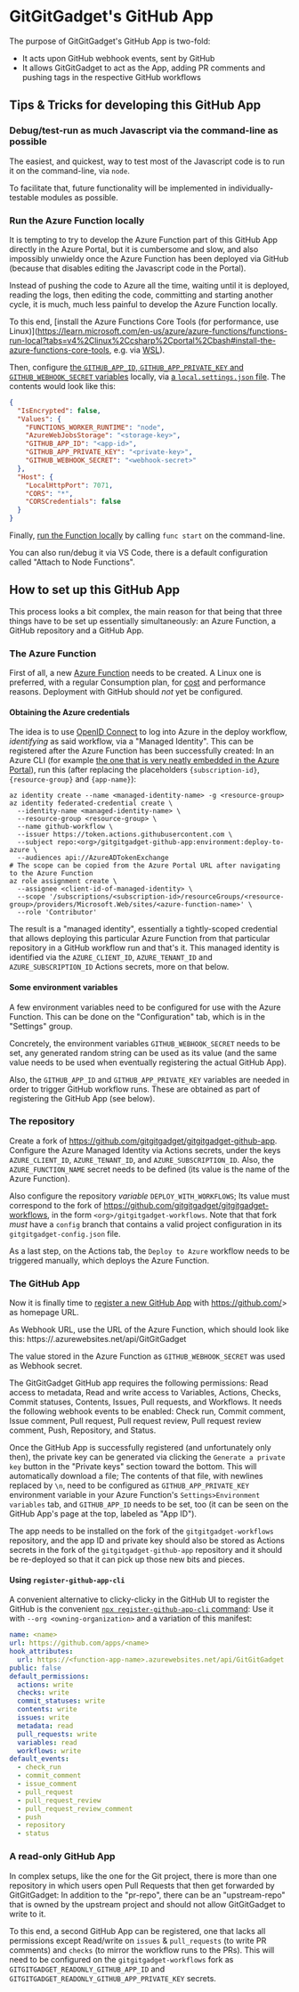 # GitGitGadget's GitHub App

The purpose of GitGitGadget's GitHub App is two-fold:

- It acts upon GitHub webhook events, sent by GitHub
- It allows GitGitGadget to act as the App, adding PR comments and pushing tags in the respective GitHub workflows

## Tips & Tricks for developing this GitHub App

### Debug/test-run as much Javascript via the command-line as possible

The easiest, and quickest, way to test most of the Javascript code is to run it on the command-line, via `node`.

To facilitate that, future functionality will be implemented in individually-testable modules as possible.

### Run the Azure Function locally

It is tempting to try to develop the Azure Function part of this GitHub App directly in the Azure Portal, but it is cumbersome and slow, and also impossibly unwieldy once the Azure Function has been deployed via GitHub (because that disables editing the Javascript code in the Portal).

Instead of pushing the code to Azure all the time, waiting until it is deployed, reading the logs, then editing the code, committing and starting another cycle, it is much, much less painful to develop the Azure Function locally.

To this end, [install the Azure Functions Core Tools (for performance, use Linux)](https://learn.microsoft.com/en-us/azure/azure-functions/functions-run-local?tabs=v4%2Clinux%2Ccsharp%2Cportal%2Cbash#install-the-azure-functions-core-tools, e.g. via [WSL](https://learn.microsoft.com/en-us/windows/wsl/)).

Then, configure [the `GITHUB_APP_ID`, `GITHUB_APP_PRIVATE_KEY` and `GITHUB_WEBHOOK_SECRET` variables](#some-environment-variables) locally, via [a `local.settings.json` file](https://learn.microsoft.com/en-us/azure/azure-functions/functions-develop-local#local-settings-file). The contents would look like this:

```json
{
  "IsEncrypted": false,
  "Values": {
    "FUNCTIONS_WORKER_RUNTIME": "node",
    "AzureWebJobsStorage": "<storage-key>",
    "GITHUB_APP_ID": "<app-id>",
    "GITHUB_APP_PRIVATE_KEY": "<private-key>",
    "GITHUB_WEBHOOK_SECRET": "<webhook-secret>"
  },
  "Host": {
    "LocalHttpPort": 7071,
    "CORS": "*",
    "CORSCredentials": false
  }
}
```

Finally, [run the Function locally](https://learn.microsoft.com/en-us/azure/azure-functions/functions-run-local?tabs=v4%2Clinux%2Cnode%2Cportal%2Cbash#start) by calling `func start` on the command-line.

You can also run/debug it via VS Code, there is a default configuration called "Attach to Node Functions".

## How to set up this GitHub App

This process looks a bit complex, the main reason for that being that three things have to be set up essentially simultaneously: an Azure Function, a GitHub repository and a GitHub App.

### The Azure Function

First of all, a new [Azure Function](https://portal.azure.com/#blade/HubsExtension/BrowseResourceBlade/resourceType/Microsoft.Web%2Fsites/kind/functionapp) needs to be created. A Linux one is preferred, with a regular Consumption plan, for [cost](https://azure.microsoft.com/en-us/pricing/details/functions/) and performance reasons. Deployment with GitHub should _not_ yet be configured.

#### Obtaining the Azure credentials

The idea is to use [OpenID Connect](https://docs.github.com/en/actions/concepts/security/openid-connect) to log into Azure in the deploy workflow, _identifying_ as said workflow, via a "Managed Identity". This can be registered after the Azure Function has been successfully created: In an Azure CLI (for example [the one that is very neatly embedded in the Azure Portal](https://learn.microsoft.com/en-us/azure/cloud-shell/get-started/classic)), run this (after replacing the placeholders `{subscription-id}`, `{resource-group}` and `{app-name}`):

```shell
az identity create --name <managed-identity-name> -g <resource-group>
az identity federated-credential create \
  --identity-name <managed-identity-name> \
  --resource-group <resource-group> \
  --name github-workflow \
  --issuer https://token.actions.githubusercontent.com \
  --subject repo:<org>/gitgitgadget-github-app:environment:deploy-to-azure \
  --audiences api://AzureADTokenExchange
# The scope can be copied from the Azure Portal URL after navigating to the Azure Function
az role assignment create \
  --assignee <client-id-of-managed-identity> \
  --scope '/subscriptions/<subscription-id>/resourceGroups/<resource-group>/providers/Microsoft.Web/sites/<azure-function-name>' \
  --role 'Contributor'
```

The result is a "managed identity", essentially a tightly-scoped credential that allows deploying this particular Azure Function from that particular repository in a GitHub workflow run and that's it. This managed identity is identified via the `AZURE_CLIENT_ID`, `AZURE_TENANT_ID` and `AZURE_SUBSCRIPTION_ID` Actions secrets, more on that below.

#### Some environment variables

A few environment variables need to be configured for use with the Azure Function. This can be done on the "Configuration" tab, which is in the "Settings" group.

Concretely, the environment variables `GITHUB_WEBHOOK_SECRET` needs to be set, any generated random string can be used as its value (and the same value needs to be used when eventually registering the actual GitHub App).

Also, the `GITHUB_APP_ID` and `GITHUB_APP_PRIVATE_KEY` variables are needed in order to trigger GitHub workflow runs. These are obtained as part of registering the GitHub App (see below).

### The repository

Create a fork of https://github.com/gitgitgadget/gitgitgadget-github-app. Configure the Azure Managed Identity via Actions secrets, under the keys `AZURE_CLIENT_ID`, `AZURE_TENANT_ID`, and `AZURE_SUBSCRIPTION_ID`. Also, the `AZURE_FUNCTION_NAME` secret needs to be defined (its value is the name of the Azure Function).

Also configure the repository _variable_ `DEPLOY_WITH_WORKFLOWS`; Its value must correspond to the fork of https://github.com/gitgitgadget/gitgitgadget-workflows, in the form `<org>/gitgitgadget-workflows`. Note that that fork _must_ have a `config` branch that contains a valid project configuration in its `gitgitgadget-config.json` file.

As a last step, on the Actions tab, the `Deploy to Azure` workflow needs to be triggered manually, which deploys the Azure Function.

### The GitHub App

Now it is finally time to [register a new GitHub App](https://github.com/settings/apps/new) with https://github.com/<org>> as homepage URL.

As Webhook URL, use the URL of the Azure Function, which should look like this: https://<azure-function-name>.azurewebsites.net/api/GitGitGadget

The value stored in the Azure Function as `GITHUB_WEBHOOK_SECRET` was used as Webhook secret.

The GitGitGadget GitHub app requires the following permissions: Read access to metadata, Read and write access to Variables, Actions, Checks, Commit statuses, Contents, Issues, Pull requests, and Workflows. It needs the following webhook events to be enabled: Check run, Commit comment, Issue comment, Pull request, Pull request review, Pull request review comment, Push, Repository, and Status.

Once the GitHub App is successfully registered (and unfortunately only then), the private key can be generated via clicking the `Generate a private key` button in the "Private keys" section toward the bottom. This will automatically download a file; The contents of that file, with newlines replaced by `\n`, need to be configured as `GITHUB_APP_PRIVATE_KEY` environment variable in your Azure Function's `Settings>Environment variables` tab, and `GITHUB_APP_ID` needs to be set, too (it can be seen on the GitHub App's page at the top, labeled as "App ID").

The app needs to be installed on the fork of the `gitgitgadget-workflows` repository, and the app ID and private key should also be stored as Actions secrets in the fork of the `gitgitgadget-github-app` repository and it should be re-deployed so that it can pick up those new bits and pieces.

#### Using `register-github-app-cli`

A convenient alternative to clicky-clicky in the GitHub UI to register the GitHub is the convenient [`npx register-github-app-cli` command](https://github.com/gr2m/register-github-app-cli): Use it with `--org <owning-organization>` and a variation of this manifest:

```yml
name: <name>
url: https://github.com/apps/<name>
hook_attributes:
  url: https://<function-app-name>.azurewebsites.net/api/GitGitGadget
public: false
default_permissions:
  actions: write
  checks: write
  commit_statuses: write
  contents: write
  issues: write
  metadata: read
  pull_requests: write
  variables: read
  workflows: write
default_events:
  - check_run
  - commit_comment
  - issue_comment
  - pull_request
  - pull_request_review
  - pull_request_review_comment
  - push
  - repository
  - status
```

### A read-only GitHub App

In complex setups, like the one for the Git project, there is more than one repository in which users open Pull Requests that then get forwarded by GitGitGadget: In addition to the "pr-repo", there can be an "upstream-repo" that is owned by the upstream project and should not allow GitGitGadget to write to it.

To this end, a second GitHub App can be registered, one that lacks all permissions except Read/write on `issues` & `pull_requests` (to write PR comments) and `checks` (to mirror the workflow runs to the PRs). This will need to be configured on the `gitgitgadget-workflows` fork as `GITGITGADGET_READONLY_GITHUB_APP_ID` and `GITGITGADGET_READONLY_GITHUB_APP_PRIVATE_KEY` secrets.
